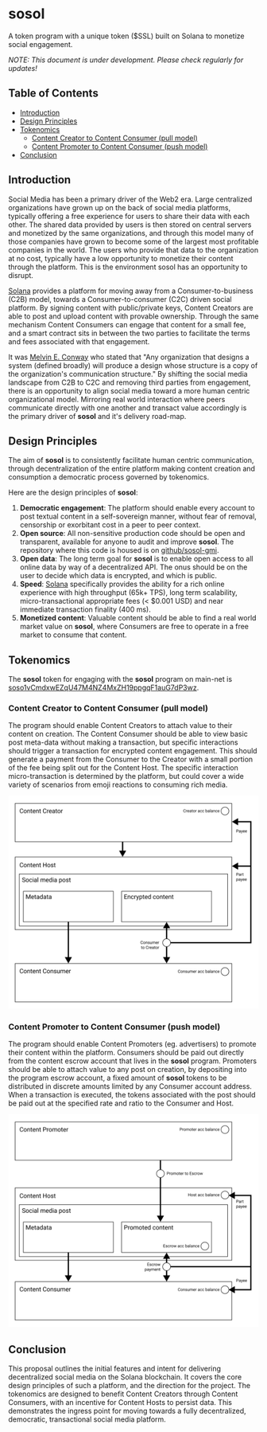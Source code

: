 # sosol

A token program with a unique token ($SSL) built on Solana to monetize social engagement.

_NOTE: This document is under development. Please check regularly for updates!_

## Table of Contents

- [Introduction](#introduction)
- [Design Principles](#design-principles)
- [Tokenomics](#tokenomics)
  - [Content Creator to Content Consumer (pull model)](#content-creator-to-content-consumer-pull-model)
  - [Content Promoter to Content Consumer (push model)](#content-creator-to-content-consumer-push-model)
- [Conclusion](#conclusion)

## Introduction

Social Media has been a primary driver of the Web2 era. Large centralized organizations have grown up on the back of social media platforms, typically offering a free experience for users to share their data with each other. The shared data provided by users is then stored on central servers and monetized by the same organizations, and through this model many of those companies have grown to become some of the largest most profitable companies in the world. The users who provide that data to the organization at no cost, typically have a low opportunity to monetize their content through the platform. This is the environment sosol has an opportunity to disrupt.

[Solana](https://solana.com) provides a platform for moving away from a Consumer-to-business (C2B) model, towards a Consumer-to-consumer (C2C) driven social platform. By signing content with public/private keys, Content Creators are able to post and upload content with provable ownership. Through the same mechanism Content Consumers can engage that content for a small fee, and a smart contract sits in between the two parties to facilitate the terms and fees associated with that engagement.

It was [Melvin E. Conway](https://en.wikipedia.org/wiki/Conway%27s_law) who stated that "Any organization that designs a system (defined broadly) will produce a design whose structure is a copy of the organization's communication structure." By shifting the social media landscape from C2B to C2C and removing third parties from engagement, there is an opportunity to align social media toward a more human centric organizational model. Mirroring real world interaction where peers communicate directly with one another and transact value accordingly is the primary driver of **sosol** and it's delivery road-map.

## Design Principles

The aim of **sosol** is to consistently facilitate human centric communication, through decentralization of the entire platform making content creation and consumption a democratic process governed by tokenomics.

Here are the design principles of **sosol**:

1. **Democratic engagement**: The platform should enable every account to post textual content in a self-sovereign manner, without fear of removal, censorship or exorbitant cost in a peer to peer context.
2. **Open source**: All non-sensitive production code should be open and transparent, available for anyone to audit and improve **sosol**. The repository where this code is housed is on [github/sosol-gmi](https://github.com/sosol-gmi).
3. **Open data**: The long term goal for **sosol** is to enable open access to all online data by way of a decentralized API. The onus should be on the user to decide which data is encrypted, and which is public.
4. **Speed**: [Solana](https://solana.com) specifically provides the ability for a rich online experience with high throughput (65k+ TPS), long term scalability, micro-transactional appropriate fees (< $0.001 USD) and near immediate transaction finality (400 ms).
5. **Monetized content**: Valuable content should be able to find a real world market value on **sosol**, where Consumers are free to operate in a free market to consume that content.

## Tokenomics

The **sosol** token for engaging with the **sosol** program on main-net is [soso1vCmdxwEZqU47M4NZ4MxZH19ppgqF1auG7dP3wz](https://explorer.solana.com/address/soso1vCmdxwEZqU47M4NZ4MxZH19ppgqF1auG7dP3wz).

### Content Creator to Content Consumer (pull model)

The program should enable Content Creators to attach value to their content on creation. The Content Consumer should be able to view basic post meta-data without making a transaction, but specific interactions should trigger a transaction for encrypted content engagement. This should generate a payment from the Consumer to the Creator with a small portion of the fee being split out for the Content Host. The specific interaction micro-transaction is determined by the platform, but could cover a wide variety of scenarios from emoji reactions to consuming rich media.

![Content Creator to Content Consumer flow diagram](./assets/img/creator-to-consumer.png)

### Content Promoter to Content Consumer (push model)

The program should enable Content Promoters (eg. advertisers) to promote their content within the platform. Consumers should be paid out directly from the content escrow account that lives in the **sosol** program. Promoters should be able to attach value to any post on creation, by depositing into the program escrow account, a fixed amount of **sosol** tokens to be distributed in discrete amounts limited by any Consumer account address. When a transaction is executed, the tokens associated with the post should be paid out at the specified rate and ratio to the Consumer and Host.

![Content Promoter to Content Consumer flow diagram](./assets/img/promoter-to-consumer.png)

## Conclusion

This proposal outlines the initial features and intent for delivering decentralized social media on the Solana blockchain. It covers the core design principles of such a platform, and the direction for the project. The tokenomics are designed to benefit Content Creators through Content Consumers, with an incentive for Content Hosts to persist data. This demonstrates the ingress point for moving towards a fully decentralized, democratic, transactional social media platform.
